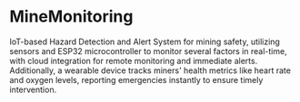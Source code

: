 # MineMonitoring
IoT-based Hazard Detection and Alert System for mining safety, utilizing sensors and ESP32 microcontroller to monitor several factors in real-time, with cloud integration for remote monitoring and immediate alerts.
Additionally, a wearable device tracks miners' health metrics like heart rate and oxygen levels, reporting emergencies instantly to ensure timely intervention.
